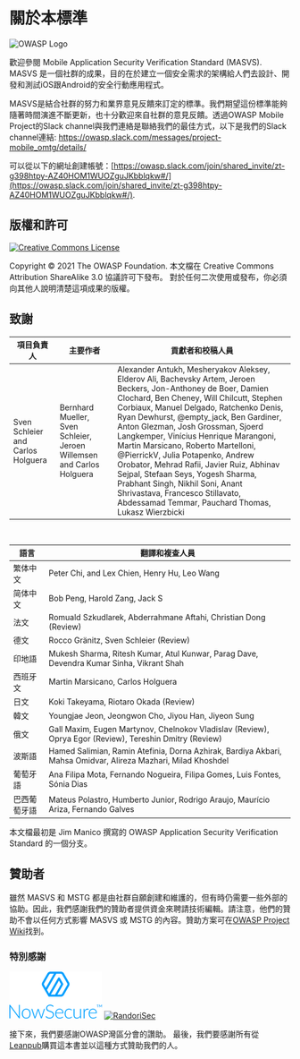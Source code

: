 # 關於本標準

![OWASP Logo](images/OWASP_logo.png)

歡迎參閱 Mobile Application Security Verification Standard (MASVS). MASVS 是一個社群的成果，目的在於建立一個安全需求的架構給人們去設計、開發和測試iOS跟Android的安全行動應用程式。

MASVS是結合社群的努力和業界意見反饋來訂定的標準。我們期望這份標準能夠隨著時間演進不斷更新，也十分歡迎來自社群的意見反饋。透過OWASP Mobile Project的Slack channel與我們連絡是聯絡我們的最佳方式，以下是我們的Slack channel連結: <https://owasp.slack.com/messages/project-mobile_omtg/details/>

可以從以下的網址創建帳號：[https://owasp.slack.com/join/shared_invite/zt-g398htpy-AZ40HOM1WUOZguJKbblqkw#/](https://owasp.slack.com/join/shared_invite/zt-g398htpy-AZ40HOM1WUOZguJKbblqkw#/).

## 版權和許可

[![Creative Commons License](images/CC-license.png)](https://creativecommons.org/licenses/by-sa/4.0/)

Copyright © 2021 The OWASP Foundation. 本文檔在 Creative Commons Attribution ShareAlike 3.0 協議許可下發布。 對於任何二次使用或發布，你必須向其他人說明清楚這項成果的版權。

<!-- \pagebreak -->

## 致謝

| 項目負責人 | 主要作者 | 貢獻者和校稿人員
| ------- | --- | ----------------- |
| Sven Schleier and Carlos Holguera | Bernhard Mueller, Sven Schleier, Jeroen Willemsen and Carlos Holguera | Alexander Antukh, Mesheryakov Aleksey, Elderov Ali, Bachevsky Artem, Jeroen Beckers, Jon-Anthoney de Boer, Damien Clochard, Ben Cheney, Will Chilcutt, Stephen Corbiaux, Manuel Delgado, Ratchenko Denis, Ryan Dewhurst, @empty_jack, Ben Gardiner, Anton Glezman, Josh Grossman, Sjoerd Langkemper, Vinícius Henrique Marangoni, Martin Marsicano, Roberto Martelloni, @PierrickV, Julia Potapenko, Andrew Orobator, Mehrad Rafii, Javier Ruiz, Abhinav Sejpal, Stefaan Seys, Yogesh Sharma, Prabhant Singh, Nikhil Soni, Anant Shrivastava, Francesco Stillavato, Abdessamad Temmar, Pauchard Thomas, Lukasz Wierzbicki |

<br/>

| 語言 | 翻譯和複查人員 |
| --------------- | ------------------------------------------------------------ |
| 繁体中文 | Peter Chi, and Lex Chien, Henry Hu, Leo Wang |
| 简体中文 | Bob Peng, Harold Zang, Jack S |
| 法文 | Romuald Szkudlarek, Abderrahmane Aftahi, Christian Dong (Review) |
| 德文 | Rocco Gränitz, Sven Schleier (Review) |
| 印地語 | Mukesh Sharma, Ritesh Kumar, Atul Kunwar, Parag Dave, Devendra Kumar Sinha, Vikrant Shah |
| 西班牙文 | Martin Marsicano, Carlos Holguera |
| 日文 | Koki Takeyama, Riotaro Okada (Review) |
| 韓文 | Youngjae Jeon, Jeongwon Cho, Jiyou Han, Jiyeon Sung |
| 俄文 | Gall Maxim, Eugen Martynov, Chelnokov Vladislav (Review), Oprya Egor (Review), Tereshin Dmitry (Review) |
| 波斯語 | Hamed Salimian, Ramin Atefinia, Dorna Azhirak, Bardiya Akbari, Mahsa Omidvar, Alireza Mazhari, Milad Khoshdel |
| 葡萄牙語 | Ana Filipa Mota, Fernando Nogueira, Filipa Gomes, Luis Fontes, Sónia Dias|
| 巴西葡萄牙語 | Mateus Polastro, Humberto Junior, Rodrigo Araujo, Maurício Ariza, Fernando Galves |

本文檔最初是 Jim Manico 撰寫的 OWASP Application Security Verification Standard 的一個分支。

## 贊助者

雖然 MASVS 和 MSTG 都是由社群自願創建和維護的，但有時仍需要一些外部的協助。因此，我們感謝我們的贊助者提供資金來聘請技術編輯。請注意，他們的贊助不會以任何方式影響 MASVS 或 MSTG 的內容。贊助方案可在[OWASP Project Wiki](https://owasp.org/www-project-mobile-security-testing-guide/#div-sponsorship "OWASP Mobile Security Testing Guide Sponsorship Packages")找到。

### 特別感謝

[![NowSecure](images/NowSecure_logo.png)](https://www.nowsecure.com/)
[![RandoriSec](images/Randorisec_logo.png)](https://www.randorisec.fr/)

接下來，我們要感謝OWASP灣區分會的讚助。 最後，我們要感謝所有從[Leanpub](https://leanpub.com/mobile-security-testing-guide)購買這本書並以這種方式贊助我們的人。
